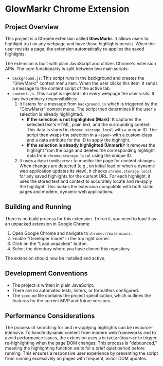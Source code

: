 # GlowMarkr Chrome Extension

## Project Overview

This project is a Chrome extension called **GlowMarkr**. It allows users to highlight text on any webpage and have those highlights persist. When the user revisits a page, the extension automatically re-applies the saved highlights.

The extension is built with plain JavaScript and utilizes Chrome's extension APIs. The core functionality is split between two main scripts:

*   `background.js`: This script runs in the background and creates the "GlowMarkr" context menu item. When the user clicks this item, it sends a message to the content script of the active tab.
*   `content.js`: This script is injected into every webpage the user visits. It has two primary responsibilities:
    1.  It listens for a message from `background.js` which is triggered by the "GlowMarkr" context menu. The script then determines if the user's selection is already highlighted.
        *   **If the selection is not highlighted (Mark):** It captures the selected text's HTML, plain text, and the surrounding context. This data is stored in `chrome.storage.local` with a unique ID. The script then wraps the selection in a `<span>` with a custom class and a data attribute for the ID to apply the highlight.
        *   **If the selection is already highlighted (Unmark):** It removes the highlight from the page and deletes the corresponding highlight data from `chrome.storage.local` using the unique ID.
    2.  It uses a `MutationObserver` to monitor the page for content changes. When changes are detected (e.g., on initial load or when a dynamic web application updates its view), it checks `chrome.storage.local` for any saved highlights for the current URL. For each highlight, it uses the stored text and context to accurately locate and re-apply the highlight. This makes the extension compatible with both static pages and modern, dynamic web applications.

## Building and Running

There is no build process for this extension. To run it, you need to load it as an unpacked extension in Google Chrome:

1.  Open Google Chrome and navigate to `chrome://extensions`.
2.  Enable "Developer mode" in the top right corner.
3.  Click on the "Load unpacked" button.
4.  Select the directory where you have cloned this repository.

The extension should now be installed and active.

## Development Conventions

*   The project is written in plain JavaScript.
*   There are no automated tests, linters, or formatters configured.
*   The `spec.md` file contains the project specification, which outlines the features for the current MVP and future versions.

## Performance Considerations

The process of searching for and re-applying highlights can be resource-intensive. To handle dynamic content from modern web frameworks and to avoid performance issues, the extension uses a `MutationObserver` to trigger re-highlighting when the page DOM changes. This process is "debounced," meaning the highlighting function waits for a brief quiet period before running. This ensures a responsive user experience by preventing the script from running excessively on pages with frequent, minor DOM updates.